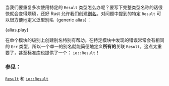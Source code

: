 当我们要重复多次使用特定的 `Result` 类型怎么办呢？要写下完整类型名称的话很快就会变得烦琐，还好 Rust 允许我们创建[别名][typealias]。对问题中提到的特定 `Result` 可以很方便地定义泛型别名（generic alias）：

{alias.play}

在单个模块的级别上创建别名特别有帮助。在特定模块中发现的错误常常会有相同的 `Err` 类型，所以一个单一的别名就能简便地定义**所有的**关联 `Result`。这点太重要了，甚至标准库也提供了一个： `io::Result`！

### 参见：

[`Result`][result] 和 [`io::Result`][io_result]

[typealias]: ../../cast/alias.html
[result]: http://doc.rust-lang.org/std/result/enum.Result.html
[io_result]: http://doc.rust-lang.org/std/io/type.Result.html
